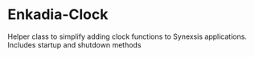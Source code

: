 # Enkadia-Clock
Helper class to simplify adding clock functions to Synexsis applications.
  Includes startup and shutdown methods
